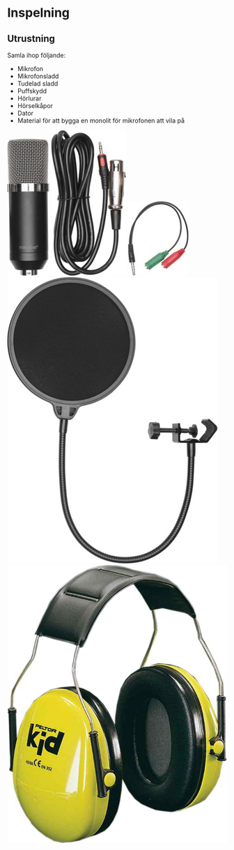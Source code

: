 # Inspelning

## Utrustning

Samla ihop följande:

* Mikrofon
* Mikrofonsladd
* Tudelad sladd
* Puffskydd
* Hörlurar
* Hörselkåpor
* Dator
* Material för att bygga en monolit för mikrofonen att vila på

![](images/inspelning/mikrofon.jpg)
![](images/inspelning/kabel.jpg)
![](images/inspelning/splittad_kabel.jpg)
![](images/inspelning/puffskydd.jpg)
![](images/inspelning/horselkapor.jpg)
